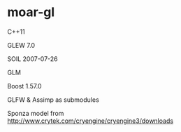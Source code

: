 # moar-gl

C++11

GLEW 7.0

SOIL 2007-07-26

GLM

Boost 1.57.0

GLFW & Assimp as submodules

Sponza model from http://www.crytek.com/cryengine/cryengine3/downloads
